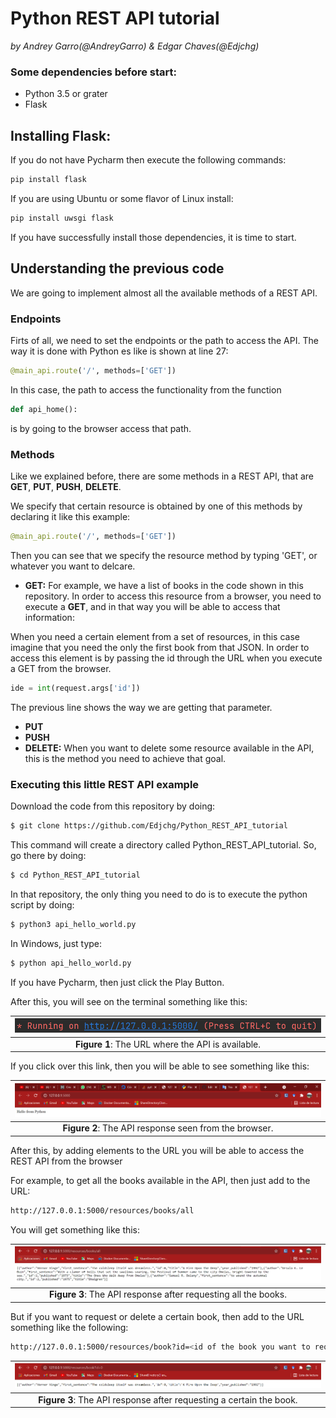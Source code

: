 # Python REST API tutorial
*by Andrey Garro(@AndreyGarro) & Edgar Chaves(@Edjchg)*

### Some dependencies before start:

- Python 3.5 or grater
- Flask

## Installing Flask:

If you do not have Pycharm then execute the following commands:

```sh
pip install flask
```
If you are using Ubuntu or some flavor of Linux install:

```sh
pip install uwsgi flask
```

If you have successfully install those dependencies, it is time to start.

## Understanding the previous code

We are going to implement almost all the available methods of a REST API.

### Endpoints 

Firts of all, we need to set the endpoints or the path to access the API. The way it is done with Python es like is shown at line 27:
```python
@main_api.route('/', methods=['GET'])
```
In this case, the path to access the functionality from the function
```python
def api_home():
```
is by going to the browser access that path.

### Methods

Like we explained before, there are some methods in a REST API, that are **GET**, **PUT**, **PUSH**, **DELETE**.

We specify that certain resource is obtained by one of this methods by declaring it like this example:

```python
@main_api.route('/', methods=['GET'])
```
Then you can see that we specify the resource method by typing 'GET', or whatever you want to delcare.

- **GET:**
 For example, we have a list of books in the code shown in this repository. In order to access this resource from a browser, you need to execute a **GET**, and in that way you will be able to access that information:


When you need a certain element from a set of resources, in this case imagine that you need the only the first book from that JSON. In order to access this element is by passing the id through the URL when you execute a GET from the browser. 

```python
ide = int(request.args['id'])
```
The previous line shows the way we are getting that parameter.


- **PUT**
- **PUSH**
- **DELETE:**
 When you want to delete some resource available in the API, this is the method you need to achieve that goal.

### Executing this little REST API example

Download the code from this repository by doing:

```sh
$ git clone https://github.com/Edjchg/Python_REST_API_tutorial
```
This command will create a directory called Python_REST_API_tutorial. So, go there by doing:

```sh
$ cd Python_REST_API_tutorial
```
In that repository, the only thing you need to do is to execute the python script by doing:

```sh
$ python3 api_hello_world.py
```
In Windows, just type:

```sh
$ python api_hello_world.py
```

If you have Pycharm, then just click the Play Button.


After this, you will see on the terminal something like this:

|![](images/img1.PNG)|
|:--:|
|**Figure 1**: The URL where the API is available.|

If you click over this link, then you will be able to see something like this:


|![](images/img2.PNG)|
|:--:|
|**Figure 2**: The API response seen from the browser.|

After this, by adding elements to the URL you will be able to access the REST API from the browser


For example, to get all the books available in the API, then just add to the URL:

```sh
http://127.0.0.1:5000/resources/books/all
```

You will get something like this:

|![](images/img3.PNG)|
|:--:|
|**Figure 3**: The API response after requesting all the books.|


But if you want to request or delete a certain book, then add to the URL something like the following:

```sh
http://127.0.0.1:5000/resources/book?id=<id of the book you want to request>
```

|![](images/img4.PNG)|
|:--:|
|**Figure 3**: The API response after requesting a certain the book.|














